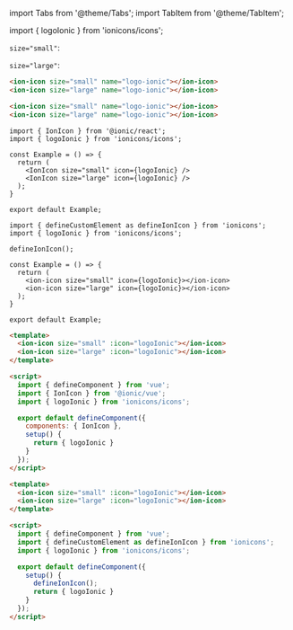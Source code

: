 import Tabs from '@theme/Tabs';
import TabItem from '@theme/TabItem';

import { logoIonic } from 'ionicons/icons';

`size="small"`: <ion-icon size="small" icon={logoIonic}></ion-icon>

`size="large"`: <ion-icon size="large" icon={logoIonic}></ion-icon>

<Tabs>
<TabItem value="angular" label="Angular">

```html
<ion-icon size="small" name="logo-ionic"></ion-icon>
<ion-icon size="large" name="logo-ionic"></ion-icon>
```
</TabItem>

<TabItem value="javascript" label="JavaScript">

```html
<ion-icon size="small" name="logo-ionic"></ion-icon>
<ion-icon size="large" name="logo-ionic"></ion-icon>
```
</TabItem>

<TabItem value="react" label="React">

```tsx title="With Ionic Framework"
import { IonIcon } from '@ionic/react';
import { logoIonic } from 'ionicons/icons';

const Example = () => {
  return (
    <IonIcon size="small" icon={logoIonic} />
    <IonIcon size="large" icon={logoIonic} />
  );
}

export default Example;
```

```tsx title="Without Ionic Framework"
import { defineCustomElement as defineIonIcon } from 'ionicons';
import { logoIonic } from 'ionicons/icons';

defineIonIcon();

const Example = () => {
  return (
    <ion-icon size="small" icon={logoIonic}></ion-icon>
    <ion-icon size="large" icon={logoIonic}></ion-icon>
  );
}

export default Example;
```
</TabItem>

<TabItem value="vue" label="Vue">

```html title="With Ionic Framework"
<template>
  <ion-icon size="small" :icon="logoIonic"></ion-icon>
  <ion-icon size="large" :icon="logoIonic"></ion-icon>
</template>

<script>
  import { defineComponent } from 'vue';
  import { IonIcon } from '@ionic/vue';
  import { logoIonic } from 'ionicons/icons';

  export default defineComponent({
    components: { IonIcon },
    setup() {
      return { logoIonic }
    }
  });
</script>
```

```html title="Without Ionic Framework"
<template>
  <ion-icon size="small" :icon="logoIonic"></ion-icon>
  <ion-icon size="large" :icon="logoIonic"></ion-icon>
</template>

<script>
  import { defineComponent } from 'vue';
  import { defineCustomElement as defineIonIcon } from 'ionicons';
  import { logoIonic } from 'ionicons/icons';

  export default defineComponent({
    setup() {
      defineIonIcon();
      return { logoIonic }
    }
  });
</script>
```
</TabItem>
</Tabs>